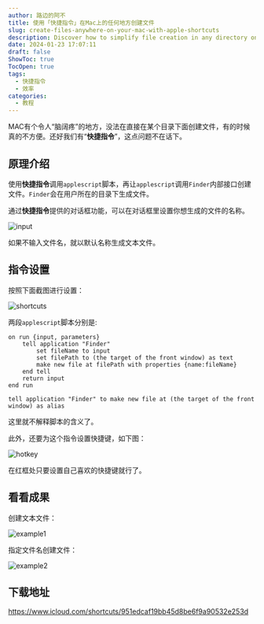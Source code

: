 ```yaml
---
author: 路边的阿不
title: 使用「快捷指令」在Mac上的任何地方创建文件
slug: create-files-anywhere-on-your-mac-with-apple-shortcuts
description: Discover how to simplify file creation in any directory on your Mac using Apple's Shortcuts. Enhance your productivity with this step-by-step guide!
date: 2024-01-23 17:07:11
draft: false
ShowToc: true
TocOpen: true
tags:
  - 快捷指令
  - 效率
categories:
  - 教程
---
```

MAC有个令人“脑阔疼”的地方，没法在直接在某个目录下面创建文件，有的时候真的不方便。还好我们有“**快捷指令**”，这点问题不在话下。

## 原理介绍

使用**快捷指令**调用`applescript`脚本，再让`applescript`调用`Finder`内部接口创建文件。`Finder`会在用户所在的目录下生成文件。

通过**快捷指令**提供的对话框功能，可以在对话框里设置你想生成的文件的名称。

![input](imgs/posts/2024-01-23-create-files-anywhere-on-your-mac-with-apple-shortcuts/input.webp)

如果不输入文件名，就以默认名称生成文本文件。

## 指令设置

按照下面截图进行设置：

![shortcuts](imgs/posts/2024-01-23-create-files-anywhere-on-your-mac-with-apple-shortcuts/shortcuts.webp)

两段`applescript`脚本分别是:

```applescript
on run {input, parameters}
	tell application "Finder"
		set fileName to input
		set filePath to (the target of the front window) as text
		make new file at filePath with properties {name:fileName}
	end tell
	return input
end run
```

```applescript
tell application "Finder" to make new file at (the target of the front window) as alias
```

这里就不解释脚本的含义了。

此外，还要为这个指令设置快捷键，如下图：

![hotkey](imgs/posts/2024-01-23-create-files-anywhere-on-your-mac-with-apple-shortcuts/hotkey.webp)

在红框处只要设置自己喜欢的快捷键就行了。

## 看看成果

创建文本文件：

![example1](imgs/posts/2024-01-23-create-files-anywhere-on-your-mac-with-apple-shortcuts/example1.gif)

指定文件名创建文件：

![example2](imgs/posts/2024-01-23-create-files-anywhere-on-your-mac-with-apple-shortcuts/example2.gif)

## 下载地址

https://www.icloud.com/shortcuts/951edcaf19bb45d8be6f9a90532e253d